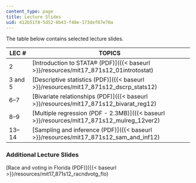 ```yaml
---
content_type: page
title: Lecture Slides
uid: 412b51f8-5d52-6b43-f48e-173def87e70a
---
```


The table below contains selected lecture slides.

| LEC # | TOPICS |
| --- | --- |
| 2 | [Introduction to STATA® (PDF)]({{< baseurl >}}/resources/mit17_871s12_01introtostat) |
| 3 and 5 | [Descriptive statistics (PDF)]({{< baseurl >}}/resources/mit17_871s12_dscrp_stats12) |
| 6–7 | [Bivariate relationships (PDF)]({{< baseurl >}}/resources/mit17_871s12_bivarat_reg12) |
| 8–9 | [Multiple regression (PDF - 2.3MB)]({{< baseurl >}}/resources/mit17_871s12_mulreg_12ver2) |
| 13–14 | [Sampling and inference (PDF)]({{< baseurl >}}/resources/mit17_871s12_sam_and_inf12) 

### Additional Lecture Slides

[Race and voting in Florida (PDF)]({{< baseurl >}}/resources/mit17_871s12_racndvotg_flo)